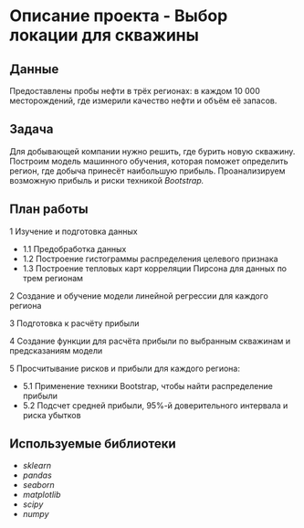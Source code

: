 # Описание проекта - Выбор локации для скважины


## Данные

Предоставлены пробы нефти в трёх регионах: в каждом 10 000 месторождений, где измерили качество нефти и объём её запасов. 

## Задача

Для добывающей компании нужно решить, где бурить новую скважину. Построим модель машинного обучения, которая поможет определить регион, где добыча принесёт наибольшую прибыль. Проанализируем возможную прибыль и риски техникой *Bootstrap.*

## План работы

1 Изучение и подготовка данных
- 1.1 Предобработка данных
- 1.2 Построение гистограммы распределения целевого признака
- 1.3 Построение тепловых карт корреляции Пирсона для данных по трем регионам
 
2 Создание и обучение модели линейной регрессии для каждого региона

3 Подготовка к расчёту прибыли

4 Создание функции для расчёта прибыли по выбранным скважинам и предсказаниям модели

5 Просчитывание рисков и прибыли для каждого региона:
- 5.1 Применение техники Bootstrap, чтобы найти распределение прибыли
- 5.2 Подсчет средней прибыли, 95%-й доверительного интервала и риска убытков

## Используемые библиотеки

- *sklearn*
- *pandas*
- *seaborn*
- *matplotlib*
- *scipy*
- *numpy*

